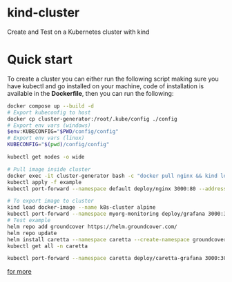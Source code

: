 # kind-cluster
Create and Test on a Kubernetes cluster with kind
# Quick start
To create a cluster you can either run the following script making sure you have kubectl and go installed on your machine, code of installation is available in the **Dockerfile**, then you can run the following:
```sh
docker compose up --build -d
# Export kubeconfig to host
docker cp cluster-generator:/root/.kube/config ./config
# Export env vars (windows)
$env:KUBECONFIG="$PWD/config/config"
# Export env vars (linux)
KUBECONFIG="$(pwd)/config/config"

kubectl get nodes -o wide

# Pull image inside cluster
docker exec -it cluster-generator bash -c "docker pull nginx && kind load docker-image --name k8s-cluster nginx" 
kubectl apply -f example
kubectl port-forward --namespace default deploy/nginx 3000:80 --address 0.0.0.0

# To export image to cluster
kind load docker-image --name k8s-cluster alpine
kubectl port-forward --namespace myorg-monitoring deploy/grafana 3000:3000 --address 0.0.0.0
# Test example
helm repo add groundcover https://helm.groundcover.com/
helm repo update
helm install caretta --namespace caretta --create-namespace groundcover/caretta
kubectl get all -n caretta

kubectl port-forward --namespace caretta deploy/caretta-grafana 3000:3000 --address 0.0.0.0
```


[for more ](https://pkg.go.dev/sigs.k8s.io/kind/pkg/apis/config/v1alpha4)